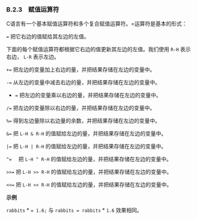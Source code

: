 ### B.2.3　赋值运算符

C语言有一个基本赋值运算符和多个复合赋值运算符。=运算符是基本的形式：

`=`  把它右边的值赋给其左边的左值。

下面的每个赋值运算符都根据它右边的值更新其左边的左值。我们使用 `R-H` 表示右边， `L-R` 表示左边。

`+=`  把左边的变量加上右边的量，并把结果存储在左边的变量中。

`-=`  从左边的变量中减去右边的量，并把结果存储在左边的变量中。

* `=`  把左边的变量乘以右边的量，并把结果存储在左边的变量中。

`/=`  把左边的变量除以右边的量，并把结果存储在左边的变量中。

`%=`  得到左边量除以右边量的余数，并把结果存储在左边的变量中。

`&=`  把 `L-H & R-H` 的值赋给左边的量，并把结果存储在左边的变量中。

`|=`  把 `L-H | R-H` 的值赋给左边的量，并把结果存储在左边的变量中。

`^=` 　把 `L-H ^ R-H` 的值赋给左边的量，并把结果存储在左边的变量中。

`>>=`  把 `L-H >> R-H` 的值赋给左边的量，并把结果存储在左边的变量中。

`<<=`  把 `L-H << R-H` 的值赋给左边的量，并把结果存储在左边的变量中。

**示例**

`rabbits`  * `= 1.6;` 与 `rabbits = rabbits`  *  `1.6` 效果相同。

